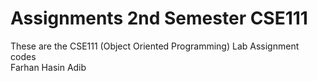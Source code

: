 # Assignments 2nd Semester CSE111

These are the CSE111 (Object Oriented Programming) Lab Assignment codes
<br>
Farhan Hasin Adib


